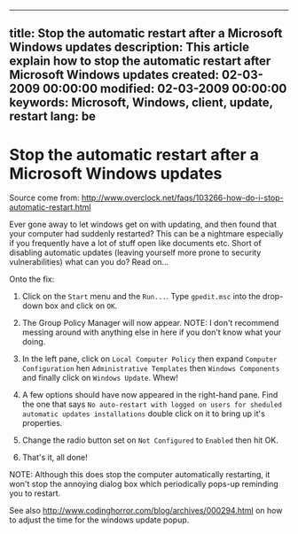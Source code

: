 -----
title: Stop the automatic restart after a Microsoft Windows updates
description: This article explain how to stop the automatic restart after Microsoft Windows updates
created: 02-03-2009 00:00:00
modified: 02-03-2009 00:00:00
keywords: Microsoft, Windows, client, update, restart
lang: be
-----

# Stop the automatic restart after a Microsoft Windows updates

Source come from:
<http://www.overclock.net/faqs/103266-how-do-i-stop-automatic-restart.html>

Ever gone away to let windows get on with updating, and then found that
your computer had suddenly restarted? This can be a nightmare especially
if you frequently have a lot of stuff open like documents etc. Short of
disabling automatic updates (leaving yourself more prone to security
vulnerabilities) what can you do? Read on...

Onto the fix:

1.  Click on the `Start` menu and the `Run...`. Type `gpedit.msc` into
    the drop-down box and click on `OK`.

2.  The Group Policy Manager will now appear. NOTE: I don't recommend
    messing around with anything else in here if you don't know what
    your doing.

3.  In the left pane, click on `Local Computer Policy` then expand
    `Computer Configuration` hen `Administrative Templates` then
    `Windows Components` and finally click on `Windows Update`. Whew!

4.  A few options should have now appeared in the right-hand pane. Find
    the one that says
    `No auto-restart with logged on users for sheduled automatic updates installations`
    double click on it to bring up it's properties.

5.  Change the radio button set on `Not Configured` to `Enabled` then
    hit OK.

6.  That's it, all done!

NOTE: Although this does stop the computer automatically restarting, it
won't stop the annoying dialog box which periodically pops-up reminding
you to restart.

See also <http://www.codinghorror.com/blog/archives/000294.html> on how
to adjust the time for the windows update popup.
